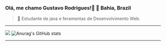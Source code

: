 ### Olá, me chamo Gustavo Rodrigues!👋 📍 Bahia, Brazil
> 🦧 Estudante de  java e feramentas de Desenvolvimento Web.
___

![](https://pbs.twimg.com/media/Edw3X9rU8AAEYtK.png)
![Anurag's GitHub stats](https://github-readme-stats.vercel.app/api?username=zGustavo-Sys&show_icons=true&theme=contrast)
___
> 
>
>>>>>>>>>>>>>>>>>>>>>>>>>>>>>>>
>
